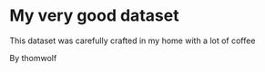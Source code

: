 # My very good dataset

This dataset was carefully crafted in my home with a lot of coffee

By thomwolf 